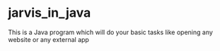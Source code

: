 # jarvis_in_java
This is a Java program which will do your basic tasks like opening any website or any external app
